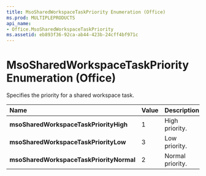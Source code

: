 ```yaml
---
title: MsoSharedWorkspaceTaskPriority Enumeration (Office)
ms.prod: MULTIPLEPRODUCTS
api_name:
- Office.MsoSharedWorkspaceTaskPriority
ms.assetid: eb893f36-92ca-ab44-423b-24cff4bf971c
---
```



# MsoSharedWorkspaceTaskPriority Enumeration (Office)

Specifies the priority for a shared workspace task.



|**Name**|**Value**|**Description**|
|:-----|:-----|:-----|
|**msoSharedWorkspaceTaskPriorityHigh**|1|High priority.|
|**msoSharedWorkspaceTaskPriorityLow**|3|Low priority.|
|**msoSharedWorkspaceTaskPriorityNormal**|2|Normal priority.|

